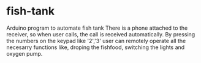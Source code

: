 # fish-tank
Arduino program to automate fish tank
There is a phone attached to the receiver, so when user calls, the call is received automatically.
By pressing the numbers on the keypad like '2','3' user can remotely operate all the necesarry functions like,
droping the fishfood, switching the lights and oxygen pump.
